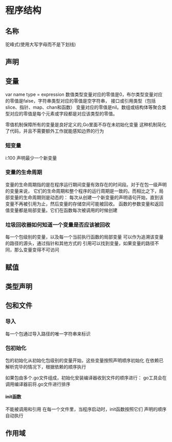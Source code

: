 # 程序结构

## 名称
驼峰式(使用大写字母而不是下划线)

## 声明

## 变量
var name type = expression
数值类型变量对应的零值是0，布尔类型变量对应的零值是false，字符串类型对应的零值是空字符串，
接口或引用类型（包括slice、指针、map、chan和函数）
变量对应的零值是nil。数组或结构体等聚合类型对应的零值是每个元素或字段都是对应该类型的零值。

零值机制保障所有的变量是良好定义的,Go里面不存在未初始化变量
这种机制简化了代码，并且不需要额外工作就能感知边界的行为

### 短变量
i:100
声明最少一个新变量

### 变量的生命周期
变量的生命周期指的是在程序运行期间变量有效存在的时间段。对于在包一级声明的变量来说，
它们的生命周期和整个程序的运行周期是一致的。而相比之下，局部变量的生命周期则是动态的：
每次从创建一个新变量的声明语句开始，直到该变量不再被引用为止，然后变量的存储空间可能被回收。
函数的参数变量和返回值变量都是局部变量。它们在函数每次被调用的时候创建

### 垃圾回收器如何知道一个变量是否应该被回收
每一个包级别的变量，以及每一个当前执行函数的局部变量
可以作为追溯该变量的路径的源头，通过指针和其他方式的
引用可以找到变量，如果变量的路径不同，那么变量变得不可访问

## 赋值

## 类型声明

## 包和文件

### 导入
每一个包通过导入路径的唯一字符串来标识
###  包初始化
包的初始化从初始化包级别的变量开始，这些变量按照声明顺序初始化
在依赖已解析完毕的情况下，根据依赖的顺序执行

如果包由多个.go文件组成，初始化安装编译器收到文件的顺序进行：
go工具会在调用编译器前将.go文件进行排序

#### init函数
不能被调用和引用
在每一个文件里，当程序启动时，init函数按照它们
声明的顺序自动执行

## 作用域